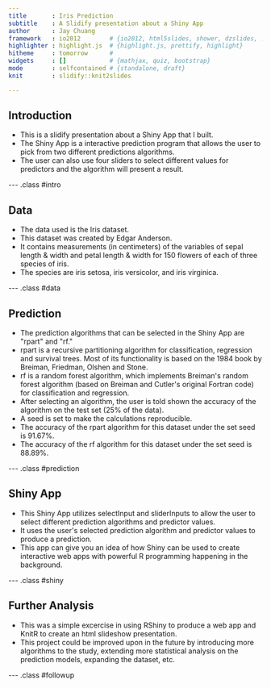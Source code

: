 ```yaml
---
title       : Iris Prediction
subtitle    : A Slidify presentation about a Shiny App
author      : Jay Chuang
framework   : io2012        # {io2012, html5slides, shower, dzslides, ...}
highlighter : highlight.js  # {highlight.js, prettify, highlight}
hitheme     : tomorrow      # 
widgets     : []            # {mathjax, quiz, bootstrap}
mode        : selfcontained # {standalone, draft}
knit        : slidify::knit2slides

--- 
```


## Introduction

* This is a slidify presentation about a Shiny App that I built.
* The Shiny App is a interactive prediction program that allows the user to pick from two different predictions algorithms.
* The user can also use four sliders to select different values for predictors and the algorithm will present a result.

--- .class #intro

## Data

* The data used is the Iris dataset.
* This dataset was created by Edgar Anderson. 
* It contains measurements (in centimeters) of the variables of sepal length & width and petal length & width for 150 flowers of each of three species of iris.
* The species are iris setosa, iris versicolor, and iris virginica.

--- .class #data

## Prediction

* The prediction algorithms that can be selected in the Shiny App are "rpart" and "rf."
* rpart is a recursive partitioning algorithm for classification, regression and survival trees. Most of its functionality is based on the 1984 book by Breiman, Friedman, Olshen and Stone.
* rf is a random forest algorithm, which implements Breiman's random forest algorithm (based on Breiman and Cutler's original Fortran code) for classification and regression.
* After selecting an algorithm, the user is told shown the accuracy of the algorithm on the test set (25% of the data).
* A seed is set to make the calculations reproducible.
* The accuracy of the rpart algorithm for this dataset under the set seed is 91.67%.
* The accuracy of the rf algorithm for this dataset under the set seed is 88.89%.

--- .class #prediction

## Shiny App

* This Shiny App utilizes selectInput and sliderInputs to allow the user to select different prediction algorithms and predictor values.
* It uses the user's selected prediction algorithm and predictor values to produce a prediction.
* This app can give you an idea of how Shiny can be used to create interactive web apps with powerful R programming happening in the background.

--- .class #shiny

## Further Analysis

* This was a simple excercise in using RShiny to produce a web app and KnitR to create an html slideshow presentation.
* This project could be improved upon in the future by introducing more algorithms to the study, extending more statistical analysis on the prediction models, expanding the dataset, etc.

--- .class #followup
